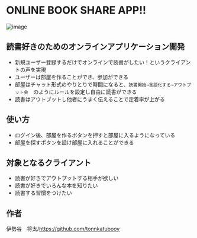 # ONLINE BOOK SHARE APP!!

![image](https://user-images.githubusercontent.com/58540888/82286685-39821200-99d9-11ea-82d5-dc45204a3b80.png)

## 読書好きのためのオンラインアプリケーション開発

- 新規ユーザー登録するだけでオンラインで読書がしたい！というクライアントの声を実現
- ユーザーは部屋を作ることができ、参加ができる
- 部屋はチャット形式のやりとりで時間になると、`読書開始→言語化する→アウトプット会`　のようにルールを設定し自由に読書ができる
- 読書はアウトプットし他者にうまく伝えることで定着率が上がる

## 使い方

- ログイン後、部屋を作るボタンを押すと部屋に入るようになっている
- 部屋を探すボタンを設け部屋に入れることができる

## 対象となるクライアント

- 読書が好きでアウトプットする相手が欲しい
- 読書が好きでいろんな本を知りたい
- 読書する習慣をつけたい

## 作者
伊勢谷　将太/https://github.com/tonnkatubooy

